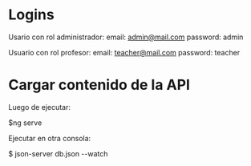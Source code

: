 # Logins

Usario con rol administrador:
email: admin@mail.com
password: admin

Usuario con rol profesor:
email: teacher@mail.com
password: teacher

# Cargar contenido de la API

Luego de ejecutar:

$ng serve

Ejecutar en otra consola:

$ json-server db.json --watch